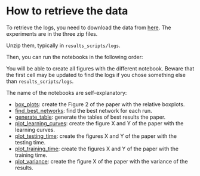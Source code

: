 # How to retrieve the data

To retrieve the logs, you need to download the data from [here](TBD).
The experiments are in the three zip files.

Unzip them, typically in `results_scripts/logs`.

Then, you can run the notebooks in the following order:

You will be able to create all figures with the different notebook.
Beware that the first cell may be updated to find the logs if you chose something else than `results_scripts/logs`.

The name of the notebooks are self-explanatory:

- [box_plots](box_plots.ipynb): create the Figure 2 of the paper with the relative boxplots.
- [find_best_networks](find_best_networks.ipynb): find the best network for each run.
- [generate_table](generate_table.ipynb): generate the tables of best results the paper.
- [plot_learning_curves](plot_learning_curves.ipynb): create the figure X and Y of the paper with the learning curves.
- [plot_testing_time](plot_testing_time.ipynb): create the figures X and Y of the paper with the testing time.
- [plot_training_time](plot_training_time.ipynb): create the figures X and Y of the paper with the training time.
- [plot_variance](plot_variance.ipynb): create the figure X of the paper with the variance of the results.
